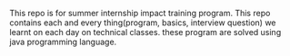 This repo is for summer internship impact training program. This repo contains each and every thing(program, basics, interview question) we learnt on each day on 
technical classes.
these program are solved using java programming language.

